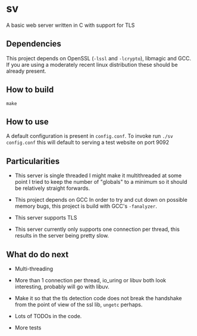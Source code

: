 # sv

A basic web server written in C with support for TLS

## Dependencies

This project depends on OpenSSL (`-lssl` and `-lcrypto`), libmagic and GCC.
If you are using a moderately recent linux distribution these should be already
present.

## How to build

`make`

## How to use

A default configuration is present in `config.conf`.
To invoke run `./sv config.conf` this will default to serving a test website on
port 9092

## Particularities

* This server is single threaded
I might make it multithreaded at some point I
tried to keep the number of "globals" to a minimum so it should be relatively
straight forwards.

* This project depends on GCC
In order to try and cut down on possible memory bugs, this project is build
with GCC's `-fanalyzer`.

* This server supports TLS

* This server currently only supports one connection per thread, this results
  in the server being pretty slow.

## What do do next

* Multi-threading

* More than 1 connection per thread, io\_uring or libuv both look interesting,
  probably will go with libuv.

* Make it so that the tls detection code does not break the handshake from the
  point of view of the ssl lib, `ungetc` perhaps.

* Lots of TODOs in the code.

* More tests
